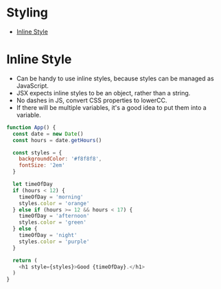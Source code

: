 # Styling

<!-- TOC -->
- [Inline Style](#inline-style)

<!-- TOC END -->

# Inline Style
* Can be handy to use inline styles, because styles can be managed as JavaScript.
* JSX expects inline styles to be an object, rather than a string.
* No dashes in JS, convert CSS properties to lowerCC.
* If there will be multiple variables, it's a good idea to put them into a variable.

```javascript
function App() {
  const date = new Date()
  const hours = date.getHours()

  const styles = {
    backgroundColor: '#f8f8f8',
    fontSize: '2em'
  }

  let timeOfDay
  if (hours < 12) {
    timeOfDay = 'morning'
    styles.color = 'orange'
  } else if (hours >= 12 && hours < 17) {
    timeOfDay = 'afternoon'
    styles.color = 'green'
  } else {
    timeOfDay = 'night'
    styles.color = 'purple'
  }

  return (
    <h1 style={styles}>Good {timeOfDay}.</h1>
  )
}
```
